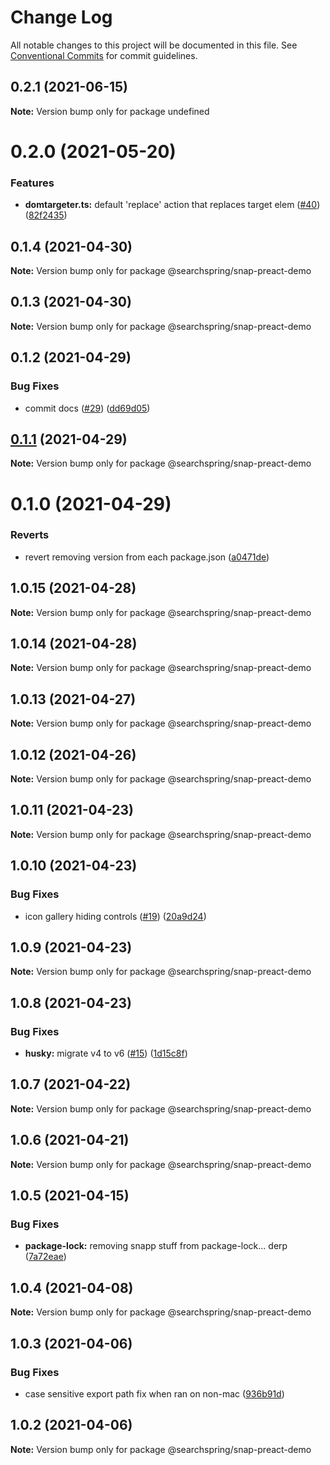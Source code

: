 # Change Log

All notable changes to this project will be documented in this file.
See [Conventional Commits](https://conventionalcommits.org) for commit guidelines.

## 0.2.1 (2021-06-15)

**Note:** Version bump only for package undefined





# 0.2.0 (2021-05-20)


### Features

* **domtargeter.ts:** default 'replace' action that replaces target elem ([#40](https://github.com/searchspring/snap/issues/40)) ([82f2435](https://github.com/searchspring/snap/commit/82f24359136cf92e5993f535f35593c344e65095))





## 0.1.4 (2021-04-30)

**Note:** Version bump only for package @searchspring/snap-preact-demo





## 0.1.3 (2021-04-30)

**Note:** Version bump only for package @searchspring/snap-preact-demo





## 0.1.2 (2021-04-29)


### Bug Fixes

* commit docs ([#29](https://github.com/searchspring/snap/issues/29)) ([dd69d05](https://github.com/searchspring/snap/commit/dd69d0548465672eb58ab720884ce2d8190a0677))





## [0.1.1](https://github.com/searchspring/snap/compare/v0.1.0...v0.1.1) (2021-04-29)

**Note:** Version bump only for package @searchspring/snap-preact-demo





# 0.1.0 (2021-04-29)


### Reverts

* revert removing version from each package.json ([a0471de](https://github.com/searchspring/snap/commit/a0471dee9794c7044bd0231d645de3a831983a52))





## 1.0.15 (2021-04-28)

**Note:** Version bump only for package @searchspring/snap-preact-demo





## 1.0.14 (2021-04-28)

**Note:** Version bump only for package @searchspring/snap-preact-demo





## 1.0.13 (2021-04-27)

**Note:** Version bump only for package @searchspring/snap-preact-demo





## 1.0.12 (2021-04-26)

**Note:** Version bump only for package @searchspring/snap-preact-demo





## 1.0.11 (2021-04-23)

**Note:** Version bump only for package @searchspring/snap-preact-demo





## 1.0.10 (2021-04-23)


### Bug Fixes

* icon gallery hiding controls ([#19](https://github.com/searchspring/snap/issues/19)) ([20a9d24](https://github.com/searchspring/snap/commit/20a9d246408a404fcfe2ca7b27541a8215e60f79))





## 1.0.9 (2021-04-23)

**Note:** Version bump only for package @searchspring/snap-preact-demo





## 1.0.8 (2021-04-23)


### Bug Fixes

* **husky:** migrate v4 to v6 ([#15](https://github.com/searchspring/snap/issues/15)) ([1d15c8f](https://github.com/searchspring/snap/commit/1d15c8f24467bc91b28039db51c35c02199c0774))





## 1.0.7 (2021-04-22)

**Note:** Version bump only for package @searchspring/snap-preact-demo





## 1.0.6 (2021-04-21)

**Note:** Version bump only for package @searchspring/snap-preact-demo





## 1.0.5 (2021-04-15)


### Bug Fixes

* **package-lock:** removing snapp stuff from package-lock... derp ([7a72eae](https://github.com/searchspring/snap/commit/7a72eae82a59e366aec813a7d374508be2165559))





## 1.0.4 (2021-04-08)

**Note:** Version bump only for package @searchspring/snap-preact-demo





## 1.0.3 (2021-04-06)


### Bug Fixes

* case sensitive export path fix when ran on non-mac ([936b91d](https://github.com/searchspring/snap/commit/936b91d2e2c8f8ab872b98b0a52e1788bf52a3e0))





## 1.0.2 (2021-04-06)

**Note:** Version bump only for package @searchspring/snap-preact-demo
